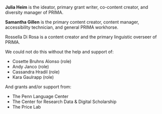 **Julia Heim** is the ideator, primary grant writer, co-content creator, and diversity manager of PRIMA. 

**Samantha Gillen** is the primary content creator, content manager, accessibility technician, and general PRIMA workhorse.

Rossella Di Rosa is a content creator and the primary linguistic overseer of PRIMA. 

We could not do this without the help and support of: 

- Cosette Bruhns Alonso (role)
- Andy Janco (role)
- Cassandra Hradil (role)
- Kara Gaulrapp (role)

And grants and/or support from: 
- The Penn Language Center
- The Center for Research Data & Digital Scholarship
- The Price Lab
